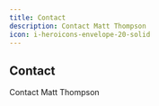 ```yaml
---
title: Contact
description: Contact Matt Thompson
icon: i-heroicons-envelope-20-solid
---
```


## Contact

Contact Matt Thompson
